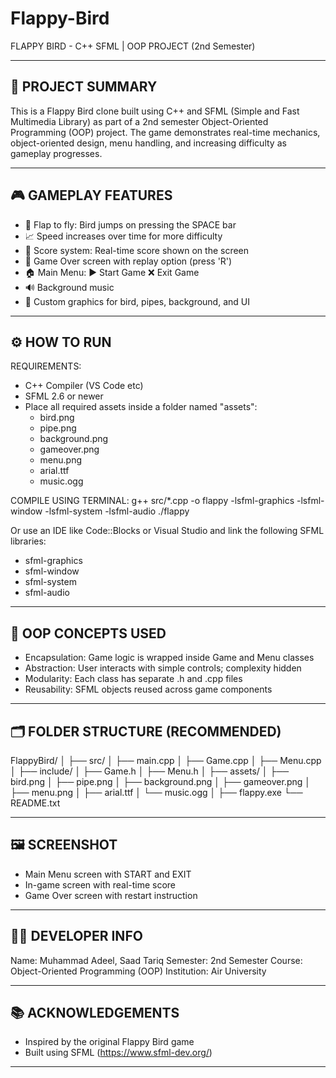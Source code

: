 # Flappy-Bird
FLAPPY BIRD - C++ SFML | OOP PROJECT (2nd Semester)

------------------------------------------------------------
📌 PROJECT SUMMARY
------------------------------------------------------------

This is a Flappy Bird clone built using C++ and SFML (Simple and Fast Multimedia Library) as part of a 2nd semester Object-Oriented Programming (OOP) project. The game demonstrates real-time mechanics, object-oriented design, menu handling, and increasing difficulty as gameplay progresses.

------------------------------------------------------------
🎮 GAMEPLAY FEATURES
------------------------------------------------------------

- 🐤 Flap to fly: Bird jumps on pressing the SPACE bar
- 📈 Speed increases over time for more difficulty
- 🧠 Score system: Real-time score shown on the screen
- 🚫 Game Over screen with replay option (press 'R')
- 🏠 Main Menu:
  ▶️ Start Game
  ❌ Exit Game
- 🔊 Background music
- 🎨 Custom graphics for bird, pipes, background, and UI

------------------------------------------------------------
⚙️ HOW TO RUN
------------------------------------------------------------

REQUIREMENTS:
- C++ Compiler (VS Code etc)
- SFML 2.6 or newer
- Place all required assets inside a folder named "assets":
  - bird.png
  - pipe.png
  - background.png
  - gameover.png
  - menu.png
  - arial.ttf
  - music.ogg

COMPILE USING TERMINAL:
g++ src/*.cpp -o flappy -lsfml-graphics -lsfml-window -lsfml-system -lsfml-audio
./flappy

Or use an IDE like Code::Blocks or Visual Studio and link the following SFML libraries:
- sfml-graphics
- sfml-window
- sfml-system
- sfml-audio

------------------------------------------------------------
🧠 OOP CONCEPTS USED
------------------------------------------------------------

- Encapsulation: Game logic is wrapped inside Game and Menu classes
- Abstraction: User interacts with simple controls; complexity hidden
- Modularity: Each class has separate .h and .cpp files
- Reusability: SFML objects reused across game components

------------------------------------------------------------
🗂️ FOLDER STRUCTURE (RECOMMENDED)
------------------------------------------------------------

FlappyBird/
│
├── src/
│   ├── main.cpp
│   ├── Game.cpp
│   ├── Menu.cpp
│
├── include/
│   ├── Game.h
│   ├── Menu.h
│
├── assets/
│   ├── bird.png
│   ├── pipe.png
│   ├── background.png
│   ├── gameover.png
│   ├── menu.png
│   ├── arial.ttf
│   └── music.ogg
│
├── flappy.exe 
└── README.txt

------------------------------------------------------------
🖼️ SCREENSHOT
------------------------------------------------------------

- Main Menu screen with START and EXIT
- In-game screen with real-time score
- Game Over screen with restart instruction

------------------------------------------------------------
👨‍🎓 DEVELOPER INFO
------------------------------------------------------------

Name: Muhammad Adeel, Saad Tariq
Semester: 2nd Semester
Course: Object-Oriented Programming (OOP)
Institution: Air University

------------------------------------------------------------
📚 ACKNOWLEDGEMENTS
------------------------------------------------------------

- Inspired by the original Flappy Bird game
- Built using SFML (https://www.sfml-dev.org/)

------------------------------------------------------------
